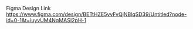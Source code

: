 Figma Design Link  https://www.figma.com/design/BETtHZE5vvFvQjNBlqSD39/Untitled?node-id=0-1&t=iuyvUM4NqMASI2pH-1
